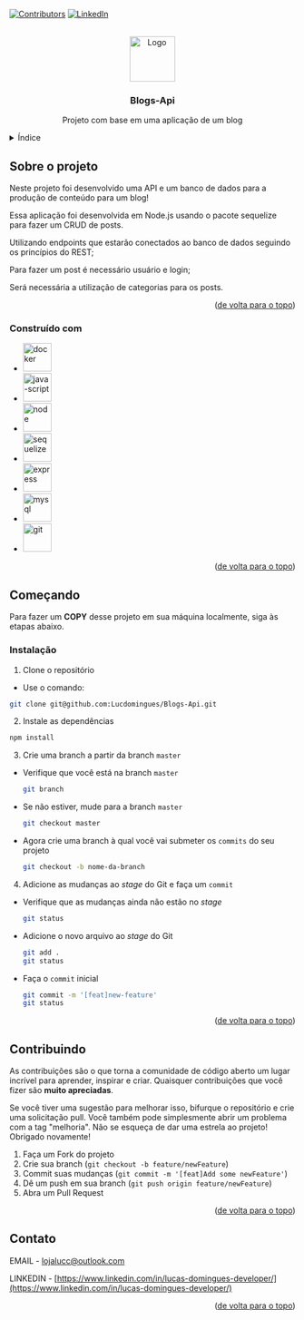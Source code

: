 <!-- Improved compatibility of back to top link: See: https://github.com/othneildrew/Best-README-Template/pull/73 -->
<a name="readme-top"></a>
<!--
*** Thanks for checking out the Best-README-Template. If you have a suggestion
*** that would make this better, please fork the repo and create a pull request
*** or simply open an issue with the tag "enhancement".
*** Don't forget to give the project a star!
*** Thanks again! Now go create something AMAZING! :D
-->



<!-- PROJECT SHIELDS -->
<!--
*** I'm using markdown "reference style" links for readability.
*** Reference links are enclosed in brackets [ ] instead of parentheses ( ).
*** See the bottom of this document for the declaration of the reference variables
*** for contributors-url, forks-url, etc. This is an optional, concise syntax you may use.
*** https://www.markdownguide.org/basic-syntax/#reference-style-links
-->
[![Contributors][contributors-shield]][contributors-url]
[![LinkedIn][linkedin-shield]][linkedin-url]



<!-- PROJECT LOGO -->
<br />
<div align="center">
  <a href="https://github.com/Lucdomingues/LucTunes/edit/main/README.md">
    <img src="https://github.com/othneildrew/Best-README-Template/raw/master/images/logo.png" alt="Logo" width="80" height="80">
  </a>

<h3 align="center">Blogs-Api</h3>

  <p align="center">
    Projeto com base em uma aplicação de um blog
    <br />
  </p>
</div>



<!-- TABLE OF CONTENTS -->
<details>
  <summary>Índice</summary>
  <ol>
    <li>
      <a href="#sobre-o-projeto">Sobre o projeto</a>
      <ul>
        <li><a href="#construído-com">Construído com</a></li>
      </ul>
    </li>
    <li>
      <a href="#começando">Começando</a>
      <ul>
        <li><a href="#instalação">Instalação</a></li>
      </ul>
    </li>
    <li><a href="#contribuindo">Contribuindo</a></li>
    <li><a href="#contato">Contato</a></li>
  </ol>
</details>



<!-- SOBRE O PROJETO -->
## Sobre o projeto

 Neste projeto foi desenvolvido uma API e um banco de dados para a produção de conteúdo para um blog!

Essa aplicação foi desenvolvida em Node.js usando o pacote sequelize para fazer um CRUD de posts.

Utilizando endpoints que estarão conectados ao banco de dados seguindo os princípios do REST;

Para fazer um post é necessário usuário e login;

Será necessária a utilização de categorias para os posts.


<p align="right">(<a href="#readme-top">de volta para o topo</a>)</p>



### Construído com
* <img src="https://cdn.jsdelivr.net/gh/devicons/devicon/icons/docker/docker-original-wordmark.svg" alt="docker" width="50" height="50"/>
* <img src="https://cdn.jsdelivr.net/gh/devicons/devicon/icons/javascript/javascript-original.svg" alt="java-script" width="50" height="50"/>
* <img src="https://cdn.jsdelivr.net/gh/devicons/devicon/icons/nodejs/nodejs-plain-wordmark.svg" alt="node" width="50" height="50"/>
* <img src="https://cdn.jsdelivr.net/gh/devicons/devicon/icons/sequelize/sequelize-original.svg" alt="sequelize" width="50" height="50"/>
* <img src="https://cdn.jsdelivr.net/gh/devicons/devicon/icons/express/express-original-wordmark.svg" alt="express" width="50" height="50"/>
* <img src="https://cdn.jsdelivr.net/gh/devicons/devicon/icons/mysql/mysql-original-wordmark.svg" alt="mysql" width="50" height="50"/>
* <img src="https://cdn.jsdelivr.net/gh/devicons/devicon/icons/git/git-plain-wordmark.svg" alt="git" width="50" height="50"/>
<p align="right">(<a href="#readme-top">de volta para o topo</a>)</p>



<!-- COMEÇANDO -->
## Começando

Para fazer um **COPY** desse projeto em sua máquina localmente, siga às etapas abaixo.

### Instalação

1. Clone o repositório

  - Use o comando: 
   ```sh
   git clone git@github.com:Lucdomingues/Blogs-Api.git
   ```
  2. Instale as dependências
   ```sh
   npm install
   ```
  3. Crie uma branch a partir da branch `master`
  - Verifique que você está na branch `master`
    ```sh
    git branch
    ```
  - Se não estiver, mude para a branch `master`
    ```sh
    git checkout master
    ```
  - Agora crie uma branch à qual você vai submeter os `commits` do seu projeto
    ```sh
    git checkout -b nome-da-branch
    ```
  4. Adicione as mudanças ao _stage_ do Git e faça um `commit`

  - Verifique que as mudanças ainda não estão no _stage_
    ```sh
    git status
    ```
  - Adicione o novo arquivo ao _stage_ do Git
    ```sh
    git add .
    git status
    ```
  - Faça o `commit` inicial
    ```sh
    git commit -m '[feat]new-feature'
    git status
    ```
<p align="right">(<a href="#readme-top">de volta para o topo</a>)</p>

<!-- CONTRIBUINDO -->
## Contribuindo

As contribuições são o que torna a comunidade de código aberto um lugar incrível para aprender, inspirar e criar. Quaisquer contribuições que você fizer são **muito apreciadas**.

Se você tiver uma sugestão para melhorar isso, bifurque o repositório e crie uma solicitação pull. Você também pode simplesmente abrir um problema com a tag "melhoria".
Não se esqueça de dar uma estrela ao projeto! Obrigado novamente!

1. Faça um Fork do projeto
2. Crie sua branch (`git checkout -b feature/newFeature`)
3. Commit suas mudanças (`git commit -m '[feat]Add some newFeature'`)
4. Dê um push em sua branch (`git push origin feature/newFeature`)
5. Abra um Pull Request

<p align="right">(<a href="#readme-top">de volta para o topo</a>)</p>

<!-- CONTATO -->
## Contato

EMAIL - lojalucc@outlook.com

LINKEDIN - [https://www.linkedin.com/in/lucas-domingues-developer/](https://www.linkedin.com/in/lucas-domingues-developer/)

<p align="right">(<a href="#readme-top">de volta para o topo</a>)</p>

<!-- MARKDOWN LINKS & IMAGES -->
<!-- https://www.markdownguide.org/basic-syntax/#reference-style-links -->
[contributors-shield]: https://img.shields.io/github/contributors/Lucdomingues/Smith.svg?style=for-the-badge
[contributors-url]: https://github.com/Lucdomingues/Smith/graphs/contributors
[linkedin-shield]: https://img.shields.io/badge/-LinkedIn-black.svg?style=for-the-badge&logo=linkedin&colorB=555
[linkedin-url]: https://www.linkedin.com/in/lucas-domingues-developer/
[product-screenshot]: images/screenshot.png
